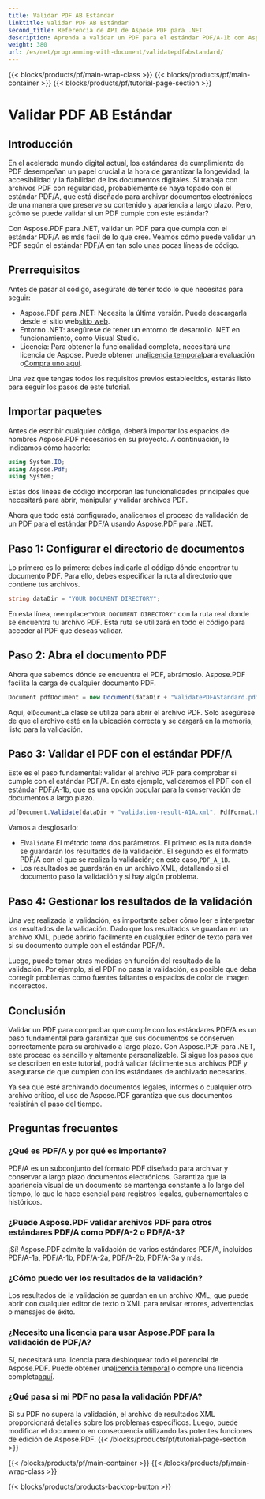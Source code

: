 ```yaml
---
title: Validar PDF AB Estándar
linktitle: Validar PDF AB Estándar
second_title: Referencia de API de Aspose.PDF para .NET
description: Aprenda a validar un PDF para el estándar PDF/A-1b con Aspose.PDF para .NET en este tutorial paso a paso. Garantice el cumplimiento para el archivado a largo plazo.
weight: 380
url: /es/net/programming-with-document/validatepdfabstandard/
---
```


{{< blocks/products/pf/main-wrap-class >}}
{{< blocks/products/pf/main-container >}}
{{< blocks/products/pf/tutorial-page-section >}}

# Validar PDF AB Estándar

## Introducción

En el acelerado mundo digital actual, los estándares de cumplimiento de PDF desempeñan un papel crucial a la hora de garantizar la longevidad, la accesibilidad y la fiabilidad de los documentos digitales. Si trabaja con archivos PDF con regularidad, probablemente se haya topado con el estándar PDF/A, que está diseñado para archivar documentos electrónicos de una manera que preserve su contenido y apariencia a largo plazo. Pero, ¿cómo se puede validar si un PDF cumple con este estándar?

Con Aspose.PDF para .NET, validar un PDF para que cumpla con el estándar PDF/A es más fácil de lo que cree. Veamos cómo puede validar un PDF según el estándar PDF/A en tan solo unas pocas líneas de código. 


## Prerrequisitos

Antes de pasar al código, asegúrate de tener todo lo que necesitas para seguir:

-  Aspose.PDF para .NET: Necesita la última versión. Puede descargarla desde el sitio web[sitio web](https://releases.aspose.com/pdf/net/).
- Entorno .NET: asegúrese de tener un entorno de desarrollo .NET en funcionamiento, como Visual Studio.
-  Licencia: Para obtener la funcionalidad completa, necesitará una licencia de Aspose. Puede obtener una[licencia temporal](https://purchase.aspose.com/temporary-license/)para evaluación o[Compra uno aquí](https://purchase.aspose.com/buy).

Una vez que tengas todos los requisitos previos establecidos, estarás listo para seguir los pasos de este tutorial.

## Importar paquetes

Antes de escribir cualquier código, deberá importar los espacios de nombres Aspose.PDF necesarios en su proyecto. A continuación, le indicamos cómo hacerlo:

```csharp
using System.IO;
using Aspose.Pdf;
using System;
```

Estas dos líneas de código incorporan las funcionalidades principales que necesitará para abrir, manipular y validar archivos PDF.

Ahora que todo está configurado, analicemos el proceso de validación de un PDF para el estándar PDF/A usando Aspose.PDF para .NET.

## Paso 1: Configurar el directorio de documentos

Lo primero es lo primero: debes indicarle al código dónde encontrar tu documento PDF. Para ello, debes especificar la ruta al directorio que contiene tus archivos.

```csharp
string dataDir = "YOUR DOCUMENT DIRECTORY";
```

 En esta línea, reemplace`"YOUR DOCUMENT DIRECTORY"` con la ruta real donde se encuentra tu archivo PDF. Esta ruta se utilizará en todo el código para acceder al PDF que deseas validar.

## Paso 2: Abra el documento PDF

Ahora que sabemos dónde se encuentra el PDF, abrámoslo. Aspose.PDF facilita la carga de cualquier documento PDF.

```csharp
Document pdfDocument = new Document(dataDir + "ValidatePDFAStandard.pdf");
```

 Aquí, el`Document`La clase se utiliza para abrir el archivo PDF. Solo asegúrese de que el archivo esté en la ubicación correcta y se cargará en la memoria, listo para la validación.

## Paso 3: Validar el PDF con el estándar PDF/A

Este es el paso fundamental: validar el archivo PDF para comprobar si cumple con el estándar PDF/A. En este ejemplo, validaremos el PDF con el estándar PDF/A-1b, que es una opción popular para la conservación de documentos a largo plazo.

```csharp
pdfDocument.Validate(dataDir + "validation-result-A1A.xml", PdfFormat.PDF_A_1B);
```

Vamos a desglosarlo:
-  El`Validate` El método toma dos parámetros. El primero es la ruta donde se guardarán los resultados de la validación. El segundo es el formato PDF/A con el que se realiza la validación; en este caso,`PDF_A_1B`.
- Los resultados se guardarán en un archivo XML, detallando si el documento pasó la validación y si hay algún problema.

## Paso 4: Gestionar los resultados de la validación

Una vez realizada la validación, es importante saber cómo leer e interpretar los resultados de la validación. Dado que los resultados se guardan en un archivo XML, puede abrirlo fácilmente en cualquier editor de texto para ver si su documento cumple con el estándar PDF/A.

Luego, puede tomar otras medidas en función del resultado de la validación. Por ejemplo, si el PDF no pasa la validación, es posible que deba corregir problemas como fuentes faltantes o espacios de color de imagen incorrectos.

## Conclusión

Validar un PDF para comprobar que cumple con los estándares PDF/A es un paso fundamental para garantizar que sus documentos se conserven correctamente para su archivado a largo plazo. Con Aspose.PDF para .NET, este proceso es sencillo y altamente personalizable. Si sigue los pasos que se describen en este tutorial, podrá validar fácilmente sus archivos PDF y asegurarse de que cumplen con los estándares de archivado necesarios.

Ya sea que esté archivando documentos legales, informes o cualquier otro archivo crítico, el uso de Aspose.PDF garantiza que sus documentos resistirán el paso del tiempo.

## Preguntas frecuentes

### ¿Qué es PDF/A y por qué es importante?
PDF/A es un subconjunto del formato PDF diseñado para archivar y conservar a largo plazo documentos electrónicos. Garantiza que la apariencia visual de un documento se mantenga constante a lo largo del tiempo, lo que lo hace esencial para registros legales, gubernamentales e históricos.

### ¿Puede Aspose.PDF validar archivos PDF para otros estándares PDF/A como PDF/A-2 o PDF/A-3?
¡Sí! Aspose.PDF admite la validación de varios estándares PDF/A, incluidos PDF/A-1a, PDF/A-1b, PDF/A-2a, PDF/A-2b, PDF/A-3a y más.

### ¿Cómo puedo ver los resultados de la validación?
Los resultados de la validación se guardan en un archivo XML, que puede abrir con cualquier editor de texto o XML para revisar errores, advertencias o mensajes de éxito.

### ¿Necesito una licencia para usar Aspose.PDF para la validación de PDF/A?
 Sí, necesitará una licencia para desbloquear todo el potencial de Aspose.PDF. Puede obtener una[licencia temporal](https://purchase.aspose.com/temporary-license/) o compre una licencia completa[aquí](https://purchase.aspose.com/buy).

### ¿Qué pasa si mi PDF no pasa la validación PDF/A?
Si su PDF no supera la validación, el archivo de resultados XML proporcionará detalles sobre los problemas específicos. Luego, puede modificar el documento en consecuencia utilizando las potentes funciones de edición de Aspose.PDF.
{{< /blocks/products/pf/tutorial-page-section >}}

{{< /blocks/products/pf/main-container >}}
{{< /blocks/products/pf/main-wrap-class >}}

{{< blocks/products/products-backtop-button >}}
